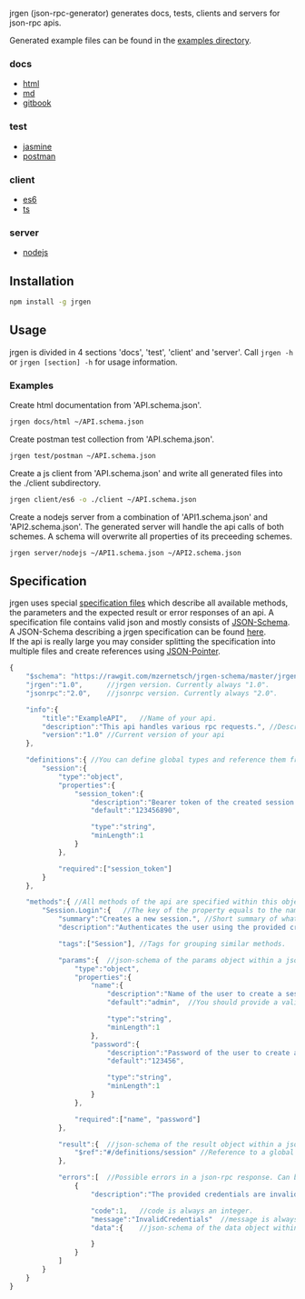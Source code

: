 jrgen (json-rpc-generator) generates docs, tests, clients and servers for json-rpc apis.

Generated example files can be found in the [examples directory](https://github.com/mzernetsch/jrgen/tree/master/examples).

### docs

* [html](https://rawgit.com/mzernetsch/jrgen/master/examples/docs/html/ExampleAPI.html)
* [md](https://rawgit.com/mzernetsch/jrgen/master/examples/docs/md/ExampleAPI.md)
* [gitbook](https://github.com/mzernetsch/jrgen/tree/master/examples/docs/gitbook)

### test

* [jasmine](https://github.com/mzernetsch/jrgen/tree/master/examples/test/jasmine)
* [postman](https://github.com/mzernetsch/jrgen/tree/master/examples/test/postman/ExampleAPI.postman_collection.json)

### client

* [es6](https://github.com/mzernetsch/jrgen/blob/master/examples/client/es6/ExampleAPIClient.js)
* [ts](https://github.com/mzernetsch/jrgen/blob/master/examples/client/ts/ExampleAPIClient.ts)

### server

* [nodejs](https://github.com/mzernetsch/jrgen/blob/master/examples/server/nodejs/ExampleAPIServer.js)

## Installation

```bash
npm install -g jrgen
```

## Usage

jrgen is divided in 4 sections 'docs', 'test', 'client' and 'server'. Call `jrgen -h` or `jrgen [section] -h` for usage information.

### Examples

Create html documentation from 'API.schema.json'.

```bash
jrgen docs/html ~/API.schema.json
```

Create postman test collection from 'API.schema.json'.

```bash
jrgen test/postman ~/API.schema.json
```

Create a js client from 'API.schema.json' and write all generated files into the ./client subdirectory.

```bash
jrgen client/es6 -o ./client ~/API.schema.json
```

Create a nodejs server from a combination of 'API1.schema.json' and 'API2.schema.json'. The generated server will handle the api calls of both schemes. A schema will overwrite all properties of its preceeding schemes.

```bash
jrgen server/nodejs ~/API1.schema.json ~/API2.schema.json
```

## Specification

jrgen uses special [specification files](https://github.com/mzernetsch/jrgen/blob/master/examples/ExampleAPI.schema.json) which describe all available methods, the parameters and the expected result or error responses of an api. A specification file contains valid json and mostly consists of [JSON-Schema](https://spacetelescope.github.io/understanding-json-schema/). A JSON-Schema describing a jrgen specification can be found [here](https://github.com/mzernetsch/jrgen-schema/blob/master/jrgen.schema.json).  
If the api is really large you may consider splitting the specification into multiple files and create references using [JSON-Pointer](https://spacetelescope.github.io/understanding-json-schema/structuring.html#reuse).

```js
{
	"$schema": "https://rawgit.com/mzernetsch/jrgen-schema/master/jrgen.schema.json",	//Link to the schema. Used for validation and autocompletion in certain editors.
	"jrgen":"1.0",		//jrgen version. Currently always "1.0".
	"jsonrpc":"2.0",	//jsonrpc version. Currently always "2.0".

	"info":{
		"title":"ExampleAPI",	//Name of your api.
		"description":"This api handles various rpc requests.",	//Description or usage information about your api.
		"version":"1.0"	//Current version of your api
	},

	"definitions":{	//You can define global types and reference them from anywhere using a "$ref" property
		"session":{
			"type":"object",
			"properties":{
				"session_token":{
					"description":"Bearer token of the created session.",
					"default":"123456890",

					"type":"string",
					"minLength":1
				}
			},

			"required":["session_token"]
		}
	},

	"methods":{	//All methods of the api are specified within this object.
		"Session.Login":{	//The key of the property equals to the name of the method.
			"summary":"Creates a new session.",	//Short summary of what the method does.
			"description":"Authenticates the user using the provided credentials and creates a new session.",	//Longer description of what the method does.

			"tags":["Session"],	//Tags for grouping similar methods.

			"params":{	//json-schema of the params object within a json-rpc request. Can be omitted if not used.
				"type":"object",
				"properties":{
					"name":{
						"description":"Name of the user to create a session for.",	//You can provide a description for every property.
						"default":"admin",	//You should provide a valid default value for each non-object and non-array property. These provided default values will be used to generate example requests and responses.

						"type":"string",
						"minLength":1
					},
					"password":{
						"description":"Password of the user to create a session for.",
						"default":"123456",

						"type":"string",
						"minLength":1
					}
				},

				"required":["name", "password"]
			},

			"result":{	//json-schema of the result object within a json-rpc response. Can be omitted if not used.
				"$ref":"#/definitions/session" //Reference to a global type
			},

			"errors":[	//Possible errors in a json-rpc response. Can be omitted if not used.
				{
					"description":"The provided credentials are invalid.",

					"code":1,	//code is always an integer.
					"message":"InvalidCredentials"	//message is always a string.
					"data":{	//json-schema of the data object within a json-rpc error. Can be omitted if not used.

					}
				}
			]
		}
	}
}
```
